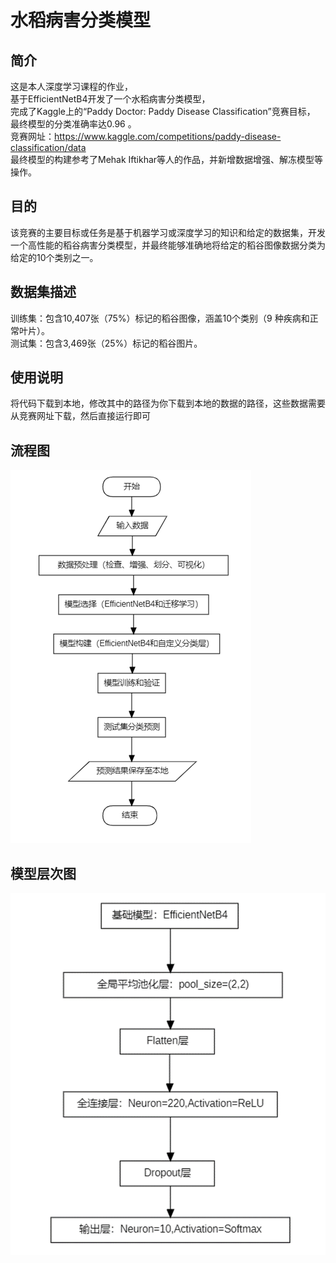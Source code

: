 # 水稻病害分类模型
## 简介
这是本人深度学习课程的作业，  
基于EfficientNetB4开发了一个水稻病害分类模型，  
完成了Kaggle上的“Paddy Doctor: Paddy Disease Classification”竞赛目标，  
最终模型的分类准确率达0.96 。  
竞赛网址：https://www.kaggle.com/competitions/paddy-disease-classification/data  
最终模型的构建参考了Mehak Iftikhar等人的作品，并新增数据增强、解冻模型等操作。
## 目的
该竞赛的主要目标或任务是基于机器学习或深度学习的知识和给定的数据集，开发一个高性能的稻谷病害分类模型，并最终能够准确地将给定的稻谷图像数据分类为给定的10个类别之一。  
## 数据集描述
训练集：包含10,407张（75%）标记的稻谷图像，涵盖10个类别（9 种疾病和正常叶片）。  
测试集：包含3,469张（25%）标记的稻谷图片。
## 使用说明
将代码下载到本地，修改其中的路径为你下载到本地的数据的路径，这些数据需要从竞赛网址下载，然后直接运行即可
## 流程图
![image](image1.png)
## 模型层次图
![image2](image2.png)



